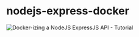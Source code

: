 # nodejs-express-docker

![Docker-izing a NodeJS ExpressJS API - Tutorial](https://www.youtube.com/watch?v=CsWoMpK3EtE)
